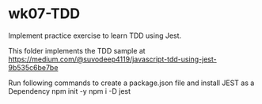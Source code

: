 # wk07-TDD

Implement practice exercise to learn TDD using Jest.

This folder implements the TDD sample at  
<https://medium.com/@suvodeep4119/javascript-tdd-using-jest-9b535c6be7be>

Run following commands to create a package.json file and install JEST as a Dependency
    npm init -y
    npm i -D jest
